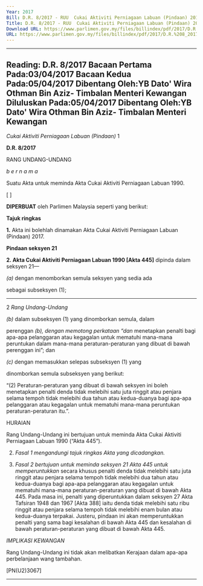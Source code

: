 ```yaml
---
Year: 2017
Bill: D.R. 8/2017 - RUU  Cukai Aktiviti Perniagaan Labuan (Pindaan) 2017 (Lulus)
Title: D.R. 8/2017 - RUU  Cukai Aktiviti Perniagaan Labuan (Pindaan) 2017 (Lulus)
Download URL: https://www.parlimen.gov.my/files/billindex/pdf/2017/D.R.%208_2017%20(bm).pdf
URL: https://www.parlimen.gov.my/files/billindex/pdf/2017/D.R.%208_2017%20(bm).pdf
---
```

---
Reading:
D.R. 8/2017
Bacaan Pertama Pada:03/04/2017
Bacaan Kedua Pada:05/04/2017
Dibentang Oleh:YB Dato' Wira Othman Bin Aziz- Timbalan Menteri Kewangan
Diluluskan Pada:05/04/2017
Dibentang Oleh:YB Dato' Wira Othman Bin Aziz- Timbalan Menteri Kewangan
---

_Cukai Aktiviti Perniagaan Labuan (Pindaan)_ 1

**D.R. 8/2017**

RANG UNDANG-UNDANG

_b e r n a m a_

Suatu Akta untuk meminda Akta Cukai Aktiviti Perniagaan
Labuan 1990.

[ ]

**DIPERBUAT** oleh Parlimen Malaysia seperti yang berikut:

**Tajuk ringkas**

**1.** Akta ini bolehlah dinamakan Akta Cukai Aktiviti Perniagaan
Labuan (Pindaan) 2017.

**Pindaan seksyen 21**

**2. Akta Cukai Aktiviti Perniagaan Labuan 1990 [Akta 445]**
dipinda dalam seksyen 21—

_(a)_ dengan menomborkan semula seksyen yang sedia ada

sebagai subseksyen (1);


-----

2 _Rang Undang-Undang_

_(b)_ dalam subseksyen (1) yang dinomborkan semula, dalam

perenggan _(b), dengan memotong perkataan “dan_
menetapkan penalti bagi apa-apa pelanggaran atau
kegagalan untuk mematuhi mana-mana peruntukan dalam
mana-mana peraturan-peraturan yang dibuat di bawah
perenggan ini”; dan

_(c)_ dengan memasukkan selepas subseksyen (1) yang

dinomborkan semula subseksyen yang berikut:

“(2) Peraturan-peraturan yang dibuat di bawah
seksyen ini boleh menetapkan penalti denda tidak
melebihi satu juta ringgit atau penjara selama tempoh
tidak melebihi dua tahun atau kedua-duanya bagi
apa-apa pelanggaran atau kegagalan untuk mematuhi
mana-mana peruntukan peraturan-peraturan itu.”.

HURAIAN

Rang Undang-Undang ini bertujuan untuk meminda Akta Cukai Aktiviti
Perniagaan Labuan 1990 (“Akta 445”).

2. _Fasal 1 mengandungi tajuk ringkas Akta yang dicadangkan._

3. _Fasal 2 bertujuan untuk meminda seksyen 21 Akta 445 untuk memperuntukkan_
secara khusus penalti denda tidak melebihi satu juta ringgit atau penjara
selama tempoh tidak melebihi dua tahun atau kedua-duanya bagi apa-apa
pelanggaran atau kegagalan untuk mematuhi mana-mana peraturan-peraturan
yang dibuat di bawah Akta 445. Pada masa ini, penalti yang diperuntukkan
dalam seksyen 27 Akta Tafsiran 1948 dan 1967 [Akta 388] iaitu denda tidak
melebihi satu ribu ringgit atau penjara selama tempoh tidak melebihi enam
bulan atau kedua-duanya terpakai. Justeru, pindaan ini akan memperuntukkan
penalti yang sama bagi kesalahan di bawah Akta 445 dan kesalahan di bawah
peraturan-peraturan yang dibuat di bawah Akta 445.

_IMPLIKASI KEWANGAN_

Rang Undang-Undang ini tidak akan melibatkan Kerajaan dalam apa-apa
perbelanjaan wang tambahan.

[PN(U2)3067]


-----

